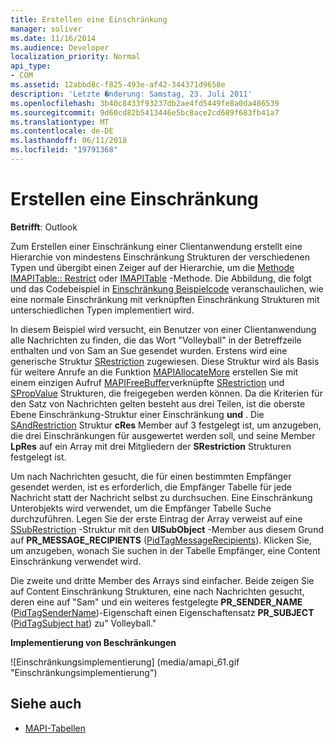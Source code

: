 ```yaml
---
title: Erstellen eine Einschränkung
manager: soliver
ms.date: 11/16/2014
ms.audience: Developer
localization_priority: Normal
api_type:
- COM
ms.assetid: 12abbd8c-f825-493e-af42-344371d9658e
description: 'Letzte �nderung: Samstag, 23. Juli 2011'
ms.openlocfilehash: 3b40c8433f93237db2ae4fd5449fe8a0da486539
ms.sourcegitcommit: 9d60cd82b5413446e5bc8ace2cd689f683fb41a7
ms.translationtype: MT
ms.contentlocale: de-DE
ms.lasthandoff: 06/11/2018
ms.locfileid: "19791368"
---
```

# <a name="building-a-restriction"></a>Erstellen eine Einschränkung

**Betrifft**: Outlook 
  
Zum Erstellen einer Einschränkung einer Clientanwendung erstellt eine Hierarchie von mindestens Einschränkung Strukturen der verschiedenen Typen und übergibt einen Zeiger auf der Hierarchie, um die [Methode IMAPITable:: Restrict](imapitable-restrict.md) oder [IMAPITable](imapitable-findrow.md) -Methode. Die Abbildung, die folgt und das Codebeispiel in [Einschränkung Beispielcode](sample-restriction-code.md) veranschaulichen, wie eine normale Einschränkung mit verknüpften Einschränkung Strukturen mit unterschiedlichen Typen implementiert wird. 

In diesem Beispiel wird versucht, ein Benutzer von einer Clientanwendung alle Nachrichten zu finden, die das Wort "Volleyball" in der Betreffzeile enthalten und von Sam an Sue gesendet wurden. Erstens wird eine generische Struktur [SRestriction](srestriction.md) zugewiesen. Diese Struktur wird als Basis für weitere Anrufe an die Funktion [MAPIAllocateMore](mapiallocatemore.md) erstellen Sie mit einem einzigen Aufruf [MAPIFreeBuffer](mapifreebuffer.md)verknüpfte [SRestriction](srestriction.md) und [SPropValue](spropvalue.md) Strukturen, die freigegeben werden können. Da die Kriterien für den Satz von Nachrichten gelten besteht aus drei Teilen, ist die oberste Ebene Einschränkung-Struktur einer Einschränkung **und** . Die [SAndRestriction](sandrestriction.md) Struktur **cRes** Member auf 3 festgelegt ist, um anzugeben, die drei Einschränkungen für ausgewertet werden soll, und seine Member **LpRes** auf ein Array mit drei Mitgliedern der **SRestriction** Strukturen festgelegt ist. 
  
Um nach Nachrichten gesucht, die für einen bestimmten Empfänger gesendet werden, ist es erforderlich, die Empfänger Tabelle für jede Nachricht statt der Nachricht selbst zu durchsuchen. Eine Einschränkung Unterobjekts wird verwendet, um die Empfänger Tabelle Suche durchzuführen. Legen Sie der erste Eintrag der Array verweist auf eine [SSubRestriction](ssubrestriction.md) -Struktur mit den **UlSubObject** -Member aus diesem Grund auf **PR_MESSAGE_RECIPIENTS** ([PidTagMessageRecipients](pidtagmessagerecipients-canonical-property.md)). Klicken Sie, um anzugeben, wonach Sie suchen in der Tabelle Empfänger, eine Content Einschränkung verwendet wird. 
  
Die zweite und dritte Member des Arrays sind einfacher. Beide zeigen Sie auf Content Einschränkung Strukturen, eine nach Nachrichten gesucht, deren eine auf "Sam" und ein weiteres festgelegte **PR_SENDER_NAME** ([PidTagSenderName](pidtagsendername-canonical-property.md))-Eigenschaft einen Eigenschaftensatz **PR_SUBJECT** ([PidTagSubject hat](pidtagsubject-canonical-property.md)) zu" Volleyball."
  
**Implementierung von Beschränkungen**
  
![Einschränkungsimplementierung] (media/amapi_61.gif "Einschränkungsimplementierung")
  
## <a name="see-also"></a>Siehe auch

- [MAPI-Tabellen](mapi-tables.md)

